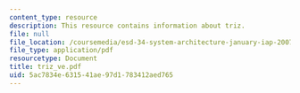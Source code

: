 ```yaml
---
content_type: resource
description: This resource contains information about triz.
file: null
file_location: /coursemedia/esd-34-system-architecture-january-iap-2007/5ac7834e631541ae97d1783412aed765_triz_ve.pdf
file_type: application/pdf
resourcetype: Document
title: triz_ve.pdf
uid: 5ac7834e-6315-41ae-97d1-783412aed765
---
```

